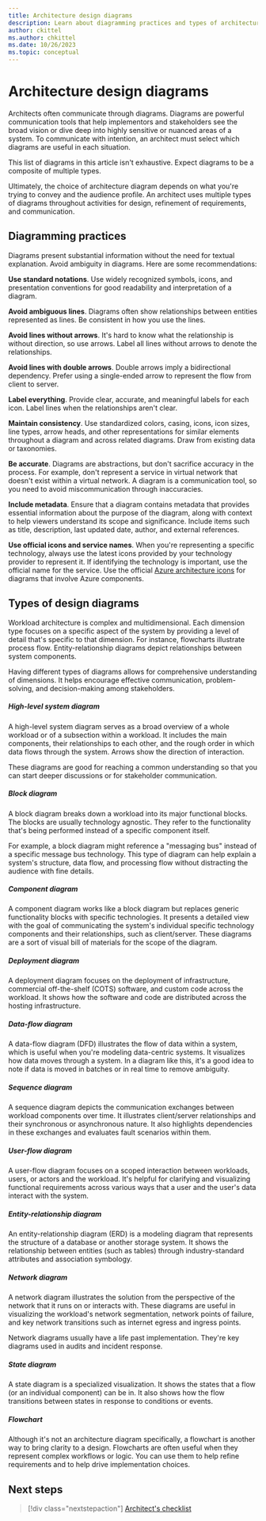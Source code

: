 ```yaml
---
title: Architecture design diagrams
description: Learn about diagramming practices and types of architecture diagrams that you can create to communicate effectively.
author: ckittel
ms.author: chkittel
ms.date: 10/26/2023
ms.topic: conceptual
---
```


# Architecture design diagrams

Architects often communicate through diagrams. Diagrams are powerful communication tools that help implementors and stakeholders see the broad vision or dive deep into highly sensitive or nuanced areas of a system. To communicate with intention, an architect must select which diagrams are useful in each situation.

This list of diagrams in this article isn't exhaustive. Expect diagrams to be a composite of multiple types.

Ultimately, the choice of architecture diagram depends on what you're trying to convey and the audience profile. An architect uses multiple types of diagrams throughout activities for design, refinement of requirements, and communication.

## Diagramming practices

Diagrams present substantial information without the need for textual explanation. Avoid ambiguity in diagrams. Here are some recommendations:

**Use standard notations**. Use widely recognized symbols, icons, and presentation conventions for good readability and interpretation of a diagram.

**Avoid ambiguous lines**. Diagrams often show relationships between entities represented as lines. Be consistent in how you use the lines.

**Avoid lines without arrows**. It's hard to know what the relationship is without direction, so use arrows. Label all lines without arrows to denote the relationships.

**Avoid lines with double arrows**. Double arrows imply a bidirectional dependency. Prefer using a single-ended arrow to represent the flow from client to server.

**Label everything**. Provide clear, accurate, and meaningful labels for each icon. Label lines when the relationships aren't clear.

**Maintain consistency**. Use standardized colors, casing, icons, icon sizes, line types, arrow heads, and other representations for similar elements throughout a diagram and across related diagrams. Draw from existing data or taxonomies.

**Be accurate**. Diagrams are abstractions, but don't sacrifice accuracy in the process. For example, don't represent a service in virtual network that doesn't exist within a virtual network. A diagram is a communication tool, so you need to avoid miscommunication through inaccuracies.

**Include metadata**. Ensure that a diagram contains metadata that provides essential information about the purpose of the diagram, along with context to help viewers understand its scope and significance. Include items such as title, description, last updated date, author, and external references.

**Use official icons and service names**. When you're representing a specific technology, always use the latest icons provided by your technology provider to represent it. If identifying the technology is important, use the official name for the service. Use the official [Azure architecture icons](/azure/architecture/icons/) for diagrams that involve Azure components.

## Types of design diagrams

Workload architecture is complex and multidimensional. Each dimension type focuses on a specific aspect of the system by providing a level of detail that's specific to that dimension. For instance, flowcharts illustrate process flow. Entity-relationship diagrams depict relationships between system components.

Having different types of diagrams allows for comprehensive understanding of dimensions. It helps encourage effective communication, problem-solving, and decision-making among stakeholders.

##### High-level system diagram

A high-level system diagram serves as a broad overview of a whole workload or of a subsection within a workload. It includes the main components, their relationships to each other, and the rough order in which data flows through the system. Arrows show the direction of interaction.

These diagrams are good for reaching a common understanding so that you can start deeper discussions or for stakeholder communication.

##### Block diagram

A block diagram breaks down a workload into its major functional blocks. The blocks are usually technology agnostic. They refer to the functionality that's being performed instead of a specific component itself.

For example, a block diagram might reference a "messaging bus" instead of a specific message bus technology. This type of diagram can help explain a system's structure, data flow, and processing flow without distracting the audience with fine details.

##### Component diagram

A component diagram works like a block diagram but replaces generic functionality blocks with specific technologies. It presents a detailed view with the goal of communicating the system's individual specific technology components and their relationships, such as client/server. These diagrams are a sort of visual bill of materials for the scope of the diagram.

##### Deployment diagram

A deployment diagram focuses on the deployment of infrastructure, commercial off-the-shelf (COTS) software, and custom code across the workload. It shows how the software and code are distributed across the hosting infrastructure.

##### Data-flow diagram

A data-flow diagram (DFD) illustrates the flow of data within a system, which is useful when you're modeling data-centric systems. It visualizes how data moves through a system. In a diagram like this, it's a good idea to note if data is moved in batches or in real time to remove ambiguity.

##### Sequence diagram

A sequence diagram depicts the communication exchanges between workload components over time. It illustrates client/server relationships and their synchronous or asynchronous nature. It also highlights dependencies in these exchanges and evaluates fault scenarios within them.

##### User-flow diagram

A user-flow diagram focuses on a scoped interaction between workloads, users, or actors and the workload. It's helpful for clarifying and visualizing functional requirements across various ways that a user and the user's data interact with the system.

##### Entity-relationship diagram

An entity-relationship diagram (ERD) is a modeling diagram that represents the structure of a database or another storage system. It shows the relationship between entities (such as tables) through industry-standard attributes and association symbology.

##### Network diagram

A network diagram illustrates the solution from the perspective of the network that it runs on or interacts with. These diagrams are useful in visualizing the workload's network segmentation, network points of failure, and key network transitions such as internet egress and ingress points.

Network diagrams usually have a life past implementation. They're key diagrams used in audits and incident response.

##### State diagram

A state diagram is a specialized visualization. It shows the states that a flow (or an individual component) can be in. It also shows how the flow transitions between states in response to conditions or events.

##### Flowchart

Although it's not an architecture diagram specifically, a flowchart is another way to bring clarity to a design. Flowcharts are often useful when they represent complex workflows or logic. You can use them to help refine requirements and to help drive implementation choices.

## Next steps

> [!div class="nextstepaction"]
> [Architect's checklist](checklist.md)
